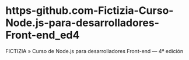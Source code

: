 # https-github.com-Fictizia-Curso-Node.js-para-desarrolladores-Front-end_ed4
FICTIZIA » Curso de Node.js para desarrolladores Front-end — 4ª edición
